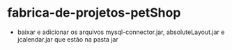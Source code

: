 # fabrica-de-projetos-petShop
- baixar  e adicionar os arquivos mysql-connector.jar, absoluteLayout.jar e jcalendar.jar que estão na pasta jar
